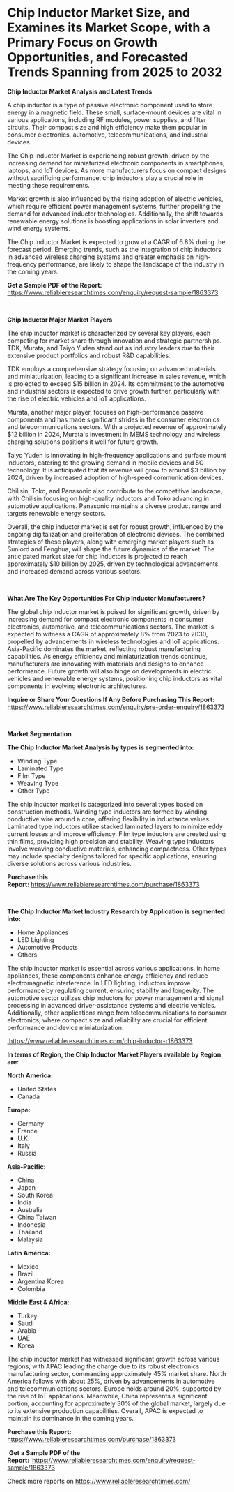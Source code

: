 <p><h1>Chip Inductor Market Size, and Examines its Market Scope, with a Primary Focus on Growth Opportunities, and Forecasted Trends Spanning from 2025 to 2032</h1></p><p><strong>Chip Inductor Market Analysis and Latest Trends</strong></p>
<p><p>A chip inductor is a type of passive electronic component used to store energy in a magnetic field. These small, surface-mount devices are vital in various applications, including RF modules, power supplies, and filter circuits. Their compact size and high efficiency make them popular in consumer electronics, automotive, telecommunications, and industrial devices.</p><p>The Chip Inductor Market is experiencing robust growth, driven by the increasing demand for miniaturized electronic components in smartphones, laptops, and IoT devices. As more manufacturers focus on compact designs without sacrificing performance, chip inductors play a crucial role in meeting these requirements.</p><p>Market growth is also influenced by the rising adoption of electric vehicles, which require efficient power management systems, further propelling the demand for advanced inductor technologies. Additionally, the shift towards renewable energy solutions is boosting applications in solar inverters and wind energy systems.</p><p>The Chip Inductor Market is expected to grow at a CAGR of 6.8% during the forecast period. Emerging trends, such as the integration of chip inductors in advanced wireless charging systems and greater emphasis on high-frequency performance, are likely to shape the landscape of the industry in the coming years.</p></p>
<p><strong>Get a Sample PDF of the Report:&nbsp;</strong> <a href="https://www.reliableresearchtimes.com/enquiry/request-sample/1863373?utm_campaign=3252&utm_medium=2&utm_source=Github&utm_content=ia&utm_term=06042025&utm_id=chip-inductor">https://www.reliableresearchtimes.com/enquiry/request-sample/1863373</a></p>
<p>&nbsp;</p>
<p><strong>Chip Inductor Major Market Players</strong></p>
<p><p>The chip inductor market is characterized by several key players, each competing for market share through innovation and strategic partnerships. TDK, Murata, and Taiyo Yuden stand out as industry leaders due to their extensive product portfolios and robust R&D capabilities. </p><p>TDK employs a comprehensive strategy focusing on advanced materials and miniaturization, leading to a significant increase in sales revenue, which is projected to exceed $15 billion in 2024. Its commitment to the automotive and industrial sectors is expected to drive growth further, particularly with the rise of electric vehicles and IoT applications.</p><p>Murata, another major player, focuses on high-performance passive components and has made significant strides in the consumer electronics and telecommunications sectors. With a projected revenue of approximately $12 billion in 2024, Murata's investment in MEMS technology and wireless charging solutions positions it well for future growth.</p><p>Taiyo Yuden is innovating in high-frequency applications and surface mount inductors, catering to the growing demand in mobile devices and 5G technology. It is anticipated that its revenue will grow to around $3 billion by 2024, driven by increased adoption of high-speed communication devices.</p><p>Chilisin, Toko, and Panasonic also contribute to the competitive landscape, with Chilisin focusing on high-quality inductors and Toko advancing in automotive applications. Panasonic maintains a diverse product range and targets renewable energy sectors.</p><p>Overall, the chip inductor market is set for robust growth, influenced by the ongoing digitalization and proliferation of electronic devices. The combined strategies of these players, along with emerging market players such as Sunlord and Fenghua, will shape the future dynamics of the market. The anticipated market size for chip inductors is projected to reach approximately $10 billion by 2025, driven by technological advancements and increased demand across various sectors.</p></p>
<p>&nbsp;</p>
<p><strong>What Are The Key Opportunities For Chip Inductor Manufacturers?</strong></p>
<p><p>The global chip inductor market is poised for significant growth, driven by increasing demand for compact electronic components in consumer electronics, automotive, and telecommunications sectors. The market is expected to witness a CAGR of approximately 8% from 2023 to 2030, propelled by advancements in wireless technologies and IoT applications. Asia-Pacific dominates the market, reflecting robust manufacturing capabilities. As energy efficiency and miniaturization trends continue, manufacturers are innovating with materials and designs to enhance performance. Future growth will also hinge on developments in electric vehicles and renewable energy systems, positioning chip inductors as vital components in evolving electronic architectures.</p></p>
<p><strong>Inquire or Share Your Questions If Any Before Purchasing This Report:</strong> <a href="https://www.reliableresearchtimes.com/enquiry/pre-order-enquiry/1863373?utm_campaign=3252&utm_medium=2&utm_source=Github&utm_content=ia&utm_term=06042025&utm_id=chip-inductor">https://www.reliableresearchtimes.com/enquiry/pre-order-enquiry/1863373</a></p>
<p>&nbsp;</p>
<p><strong>Market Segmentation</strong></p>
<p><strong>The Chip Inductor Market Analysis by types is segmented into:</strong></p>
<p><ul><li>Winding Type</li><li>Laminated Type</li><li>Film Type</li><li>Weaving Type</li><li>Other Type</li></ul></p>
<p><p>The chip inductor market is categorized into several types based on construction methods. Winding type inductors are formed by winding conductive wire around a core, offering flexibility in inductance values. Laminated type inductors utilize stacked laminated layers to minimize eddy current losses and improve efficiency. Film type inductors are created using thin films, providing high precision and stability. Weaving type inductors involve weaving conductive materials, enhancing compactness. Other types may include specialty designs tailored for specific applications, ensuring diverse solutions across various industries.</p></p>
<p><strong>Purchase this Report:&nbsp;</strong><a href="https://www.reliableresearchtimes.com/purchase/1863373?utm_campaign=3252&utm_medium=2&utm_source=Github&utm_content=ia&utm_term=06042025&utm_id=chip-inductor">https://www.reliableresearchtimes.com/purchase/1863373</a></p>
<p>&nbsp;</p>
<p><strong>The Chip Inductor Market Industry Research by Application is segmented into:</strong></p>
<p><ul><li>Home Appliances</li><li>LED Lighting</li><li>Automotive Products</li><li>Others</li></ul></p>
<p><p>The chip inductor market is essential across various applications. In home appliances, these components enhance energy efficiency and reduce electromagnetic interference. In LED lighting, inductors improve performance by regulating current, ensuring stability and longevity. The automotive sector utilizes chip inductors for power management and signal processing in advanced driver-assistance systems and electric vehicles. Additionally, other applications range from telecommunications to consumer electronics, where compact size and reliability are crucial for efficient performance and device miniaturization.</p></p>
<p><a href="https://www.reliableresearchtimes.com/chip-inductor-r1863373?utm_campaign=3252&utm_medium=2&utm_source=Github&utm_content=ia&utm_term=06042025&utm_id=chip-inductor">&nbsp;https://www.reliableresearchtimes.com/chip-inductor-r1863373</a></p>
<p><strong>In terms of Region, the Chip Inductor Market Players available by Region are:</strong></p>
<p>
    <p> <strong> North America: </strong>
        <ul>
            <li>United States</li>
            <li>Canada</li>
        </ul>
        </p> 
    <p> <strong> Europe: </strong>
        <ul>
            <li>Germany</li>
            <li>France</li>
            <li>U.K.</li>
            <li>Italy</li>
            <li>Russia</li>
        </ul>
        </p> 
    <p> <strong> Asia-Pacific: </strong>
        <ul>
            <li>China</li>
            <li>Japan</li>
            <li>South Korea</li>
            <li>India</li>
            <li>Australia</li>
            <li>China Taiwan</li>
            <li>Indonesia</li>
            <li>Thailand</li>
            <li>Malaysia</li>
        </ul>
        </p> 
    <p> <strong> Latin America: </strong>
        <ul>
            <li>Mexico</li>
            <li>Brazil</li>
            <li>Argentina Korea</li>
            <li>Colombia</li>
        </ul>
        </p> 
    <p> <strong> Middle East & Africa: </strong>
        <ul>
            <li>Turkey</li>
            <li>Saudi</li>
            <li>Arabia</li>
            <li>UAE</li>
            <li>Korea</li>
        </ul>
    </p>
    </p>
<p><p>The chip inductor market has witnessed significant growth across various regions, with APAC leading the charge due to its robust electronics manufacturing sector, commanding approximately 45% market share. North America follows with about 25%, driven by advancements in automotive and telecommunications sectors. Europe holds around 20%, supported by the rise of IoT applications. Meanwhile, China represents a significant portion, accounting for approximately 30% of the global market, largely due to its extensive production capabilities. Overall, APAC is expected to maintain its dominance in the coming years.</p></p>
<p><strong>Purchase this Report: </strong><a href="https://www.reliableresearchtimes.com/purchase/1863373?utm_campaign=3252&utm_medium=2&utm_source=Github&utm_content=ia&utm_term=06042025&utm_id=chip-inductor">https://www.reliableresearchtimes.com/purchase/1863373</a></p>
<p>&nbsp;<strong>Get a Sample PDF of the Report:&nbsp;&nbsp;</strong><a href="https://www.reliableresearchtimes.com/enquiry/request-sample/1863373?utm_campaign=3252&utm_medium=2&utm_source=Github&utm_content=ia&utm_term=06042025&utm_id=chip-inductor">https://www.reliableresearchtimes.com/enquiry/request-sample/1863373</a></p>
<p><strong></strong></p>
<p>Check more reports on <a href="https://www.reliableresearchtimes.com/?utm_campaign=3252&utm_medium=2&utm_source=Github&utm_content=ia&utm_term=06042025&utm_id=chip-inductor">https://www.reliableresearchtimes.com/</a></p>